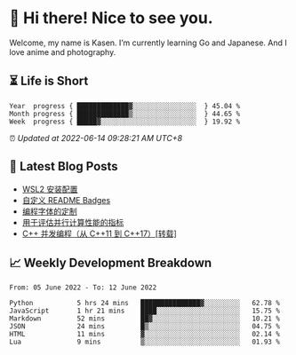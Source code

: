 <h1>👋 Hi there! Nice to see you.</h1>

Welcome, my name is Kasen. I’m currently learning Go and Japanese. And I love anime and photography.


## ⏳ Life is Short

<!-- Start of Time Progress Bar -->
``` text
Year  progress { █████████████▓░░░░░░░░░░░░░░░░  } 45.04 %
Month progress { █████████████▒░░░░░░░░░░░░░░░░  } 44.65 %
Week  progress { █████▓░░░░░░░░░░░░░░░░░░░░░░░░  } 19.92 %
```

⏰ *Updated at 2022-06-14 09:28:21 AM UTC+8*

<!-- End of Time Progress Bar -->

## 📝 Latest Blog Posts

<!-- BLOG-POST-LIST:START -->
- [WSL2 安装配置](https://blog.imkasen.com/wsl2-config.html)
- [自定义 README Badges](https://blog.imkasen.com/custom-readme-badges.html)
- [编程字体的定制](https://blog.imkasen.com/coding-fonts-configuration.html)
- [用于评估并行计算性能的指标](https://blog.imkasen.com/parallel-performance-metrics.html)
- [C++ 并发编程（从 C++11 到 C++17）[转载]](https://blog.imkasen.com/cpp-concurrency.html)
<!-- BLOG-POST-LIST:END -->

## 📈 Weekly Development Breakdown

<!--START_SECTION:waka-->

```text
From: 05 June 2022 - To: 12 June 2022

Python           5 hrs 24 mins   ███████████████▓░░░░░░░░░   62.78 %
JavaScript       1 hr 21 mins    ████░░░░░░░░░░░░░░░░░░░░░   15.75 %
Markdown         52 mins         ██▓░░░░░░░░░░░░░░░░░░░░░░   10.21 %
JSON             24 mins         █▒░░░░░░░░░░░░░░░░░░░░░░░   04.75 %
HTML             11 mins         ▓░░░░░░░░░░░░░░░░░░░░░░░░   02.14 %
Lua              9 mins          ▒░░░░░░░░░░░░░░░░░░░░░░░░   01.93 %
```

<!--END_SECTION:waka-->
